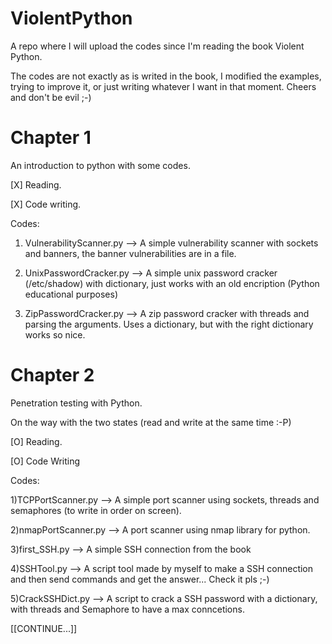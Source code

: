 ViolentPython
=============

A repo where I will upload the codes since I'm reading the book Violent Python.

The codes are not exactly as is writed in the book, I modified the examples, trying to improve it,
or just writing whatever I want in that moment.
Cheers and don't be evil ;-)


Chapter 1
=============
An introduction to python with some codes.

[X] Reading.

[X] Code writing.

Codes:

1) VulnerabilityScanner.py --> A simple vulnerability scanner with sockets and banners, the banner vulnerabilities are in a file.

2) UnixPasswordCracker.py  --> A simple unix password cracker (/etc/shadow) with dictionary, just works with an old encription (Python educational purposes)

3) ZipPasswordCracker.py   --> A zip password cracker with threads and parsing the arguments. Uses a dictionary, but with the right dictionary works so nice.


Chapter 2
=============
Penetration testing with Python.

On the way with the two states (read and write at the same time :-P)

[O] Reading.   

[O] Code Writing

Codes:

1)TCPPortScanner.py  --> A simple port scanner using sockets, threads and semaphores (to write in order on screen).

2)nmapPortScanner.py --> A port scanner using nmap library for python.

3)first\_SSH.py      --> A simple SSH connection from the book

4)SSHTool.py         --> A script tool made by myself to make a SSH connection and then send commands and get the answer... Check it pls ;-)

5)CrackSSHDict.py    --> A script to crack a SSH password with a dictionary, with threads and Semaphore to have a max conncetions.

[[CONTINUE...]]
